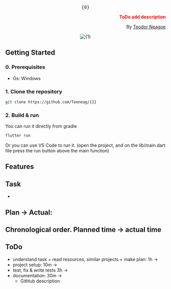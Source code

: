 <div align="center">
<pre>
{0}
</pre>
<div align="right">

**<font color="red">ToDo add description</font>**

By [Teodor Neagoe](https://github.com/Teoneag)

</div>
<img src="gifs/{1} Preview.gif" alt="{1}"/>
</div>

## Getting Started

### 0. Prerequisites

- Os: Windows

### 1. Clone the repository

```bash
git clone https://github.com/Teoneag/{1}
```

### 2. Build & run

You can run it directly from gradle

```bash
flutter run
```

Or you can use VS Code to run it. (open the project, and on the lib/main.dart file press the run button above the main function)

## Features

## Task

- 

## Plan -> Actual: 

Chronological order. Planned time -> actual time
- 

## ToDo

- understand task + read resources, similar projects + make plan: 1h ->
- project setup: 10m ->
- test, fix & write tests 3h -> 
- documentation: 30m ->
  - GitHub description